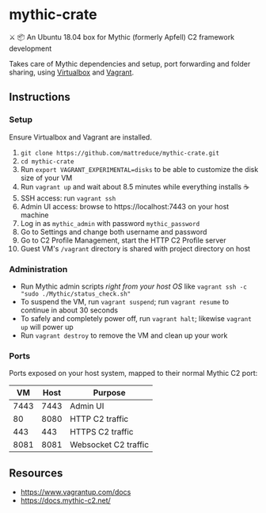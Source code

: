 # mythic-crate

:crossed_swords: :package: An Ubuntu 18.04 box for Mythic (formerly Apfell) C2 framework development 

Takes care of Mythic dependencies and setup, port forwarding and folder
sharing, using [Virtualbox](https://www.virtualbox.org/) and [Vagrant](https://www.vagrantup.com/).

## Instructions

### Setup

Ensure Virtualbox and Vagrant are installed.

1. `git clone https://github.com/mattreduce/mythic-crate.git`
2. `cd mythic-crate`
3. Run `export VAGRANT_EXPERIMENTAL=disks` to be able to customize the disk
   size of your VM
4. Run `vagrant up` and wait about 8.5 minutes while everything installs :coffee:
5. SSH access: run `vagrant ssh`
6. Admin UI access: browse to https://localhost:7443 on your host machine
7. Log in as `mythic_admin` with password `mythic_password`
8. Go to Settings and change both username and password
9. Go to C2 Profile Management, start the HTTP C2 Profile server
10.  Guest VM's `/vagrant` directory is shared with project directory on host

### Administration

* Run Mythic admin scripts _right from your host OS_ like `vagrant ssh -c "sudo ./Mythic/status_check.sh"`
* To suspend the VM, run `vagrant suspend`; run `vagrant resume` to continue in about 30 seconds
* To safely and completely power off, run `vagrant halt`; likewise `vagrant up` will power up
* Run `vagrant destroy` to remove the VM and clean up your work

### Ports

Ports exposed on your host system, mapped to their normal Mythic C2 port:

| VM   | Host | Purpose              |
| ---- | ---- | -------------------- |
| 7443 | 7443 | Admin UI             |
| 80   | 8080 | HTTP C2 traffic      |
| 443  | 443  | HTTPS C2 traffic     |
| 8081 | 8081 | Websocket C2 traffic |

## Resources

* https://www.vagrantup.com/docs
* https://docs.mythic-c2.net/
